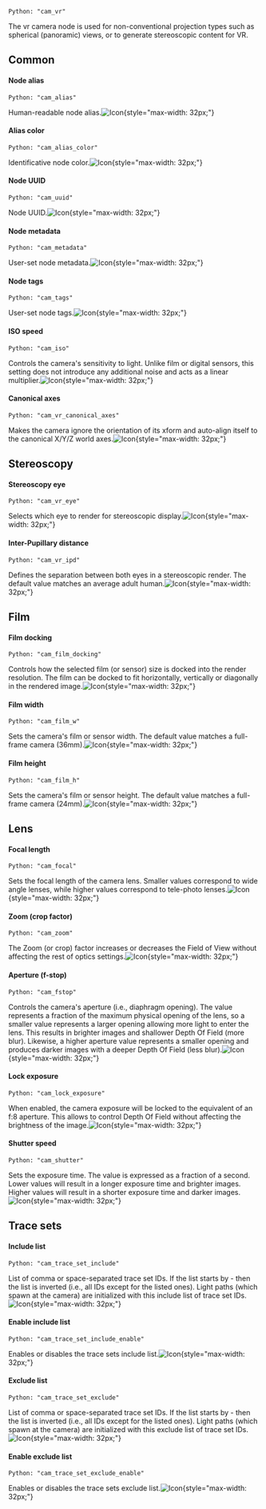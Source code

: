 `Python: "cam_vr"`

The vr camera node is used for non-conventional projection types such as spherical (panoramic) views, or to generate stereoscopic content for VR.
## Common

#### Node alias
`Python: "cam_alias"`

Human-readable node alias.![Icon](cam_vr_swatch.png "Icon"){style="max-width: 32px;"}


#### Alias color
`Python: "cam_alias_color"`

Identificative node color.![Icon](cam_vr_swatch.png "Icon"){style="max-width: 32px;"}


#### Node UUID
`Python: "cam_uuid"`

Node UUID.![Icon](cam_vr_swatch.png "Icon"){style="max-width: 32px;"}


#### Node metadata
`Python: "cam_metadata"`

User-set node metadata.![Icon](cam_vr_swatch.png "Icon"){style="max-width: 32px;"}


#### Node tags
`Python: "cam_tags"`

User-set node tags.![Icon](cam_vr_swatch.png "Icon"){style="max-width: 32px;"}


#### ISO speed
`Python: "cam_iso"`

Controls the camera's sensitivity to light. Unlike film or digital sensors, this setting does not introduce any additional noise and acts as a linear multiplier.![Icon](cam_vr_swatch.png "Icon"){style="max-width: 32px;"}


#### Canonical axes
`Python: "cam_vr_canonical_axes"`

Makes the camera ignore the orientation of its xform and auto-align itself to the canonical X/Y/Z world axes.![Icon](cam_vr_swatch.png "Icon"){style="max-width: 32px;"}


## Stereoscopy

#### Stereoscopy eye
`Python: "cam_vr_eye"`

Selects which eye to render for stereoscopic display.![Icon](cam_vr_swatch.png "Icon"){style="max-width: 32px;"}


#### Inter-Pupillary distance
`Python: "cam_vr_ipd"`

Defines the separation between both eyes in a stereoscopic render. The default value matches an average adult human.![Icon](cam_vr_swatch.png "Icon"){style="max-width: 32px;"}


## Film

#### Film docking
`Python: "cam_film_docking"`

Controls how the selected film (or sensor) size is docked into the render resolution. The film can be docked to fit horizontally, vertically or diagonally in the rendered image.![Icon](cam_vr_swatch.png "Icon"){style="max-width: 32px;"}


#### Film width
`Python: "cam_film_w"`

Sets the camera's film or sensor width. The default value matches a full-frame camera (36mm).![Icon](cam_vr_swatch.png "Icon"){style="max-width: 32px;"}


#### Film height
`Python: "cam_film_h"`

Sets the camera's film or sensor height. The default value matches a full-frame camera (24mm).![Icon](cam_vr_swatch.png "Icon"){style="max-width: 32px;"}


## Lens

#### Focal length
`Python: "cam_focal"`

Sets the focal length of the camera lens. Smaller values correspond to wide angle lenses, while higher values correspond to tele-photo lenses.![Icon](cam_vr_swatch.png "Icon"){style="max-width: 32px;"}


#### Zoom (crop factor)
`Python: "cam_zoom"`

The Zoom (or crop) factor increases or decreases the Field of View without affecting the rest of optics settings.![Icon](cam_vr_swatch.png "Icon"){style="max-width: 32px;"}


#### Aperture (f-stop)
`Python: "cam_fstop"`

Controls the camera's aperture (i.e., diaphragm opening). The value represents a fraction of the maximum physical opening of the lens, so a smaller value represents a larger opening allowing more light to enter the lens. This results in brighter images and shallower Depth Of Field (more blur). Likewise, a higher aperture value represents a smaller opening and produces darker images with a deeper Depth Of Field (less blur).![Icon](cam_vr_swatch.png "Icon"){style="max-width: 32px;"}


#### Lock exposure
`Python: "cam_lock_exposure"`

When enabled, the camera exposure will be locked to the equivalent of an f:8 aperture. This allows to control Depth Of Field without affecting the brightness of the image.![Icon](cam_vr_swatch.png "Icon"){style="max-width: 32px;"}


#### Shutter speed
`Python: "cam_shutter"`

Sets the exposure time. The value is expressed as a fraction of a second. Lower values will result in a longer exposure time and brighter images. Higher values will result in a shorter exposure time and darker images.![Icon](cam_vr_swatch.png "Icon"){style="max-width: 32px;"}


## Trace sets

#### Include list
`Python: "cam_trace_set_include"`

List of comma or space-separated trace set IDs. If the list starts by - then the list is inverted (i.e., all IDs except for the listed ones). Light paths (which spawn at the camera) are initialized with this include list of trace set IDs.![Icon](cam_vr_swatch.png "Icon"){style="max-width: 32px;"}


#### Enable include list
`Python: "cam_trace_set_include_enable"`

Enables or disables the trace sets include list.![Icon](cam_vr_swatch.png "Icon"){style="max-width: 32px;"}


#### Exclude list
`Python: "cam_trace_set_exclude"`

List of comma or space-separated trace set IDs. If the list starts by - then the list is inverted (i.e., all IDs except for the listed ones). Light paths (which spawn at the camera) are initialized with this exclude list of trace set IDs.![Icon](cam_vr_swatch.png "Icon"){style="max-width: 32px;"}


#### Enable exclude list
`Python: "cam_trace_set_exclude_enable"`

Enables or disables the trace sets exclude list.![Icon](cam_vr_swatch.png "Icon"){style="max-width: 32px;"}


